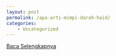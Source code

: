 ```yaml
---
layout: post
permalink: /apa-arti-mimpi-darah-haid/
categories:
    - Uncategorized
---
```


[Baca Selengkapnya](/08)